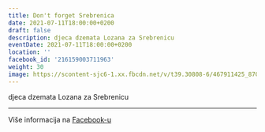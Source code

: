 ```yaml
---
title: Don't forget Srebrenica
date: 2021-07-11T18:00:00+0200
draft: false
description: djeca dzemata Lozana za Srebrenicu
eventDate: 2021-07-11T18:00:00+0200
location: ''
facebook_id: '216159003711963'
weight: 30
image: https://scontent-sjc6-1.xx.fbcdn.net/v/t39.30808-6/467911425_8702124949883247_8451066247417132989_n.jpg?_nc_cat=103&ccb=1-7&_nc_sid=9e60e4&_nc_ohc=nc513FnBvnAQ7kNvwFzemJ0&_nc_oc=Adl1_w0VN2nJDb5D5a7nvEnWwgMPFQ8-o9qZ8B0ajBtNlKwgtUBzj7nVlFc7yl0kXaY&_nc_zt=23&_nc_ht=scontent-sjc6-1.xx&edm=ABTKTjYEAAAA&_nc_gid=hfC945ViG_iVNnVdZt5kUQ&oh=00_AffbmZqfgzk5-w2TO2xn0fOmJgi-m9zt9VkTifig8MOK7g&oe=68FE36D9
---
```


djeca dzemata Lozana za Srebrenicu

---

Više informacija na [Facebook-u](https://facebook.com/events/216159003711963)